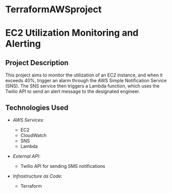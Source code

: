 # TerraformAWSproject
# EC2 Utilization Monitoring and Alerting

## Project Description

This project aims to monitor the utilization of an EC2 instance, and when it exceeds 40%, trigger an alarm through the AWS Simple Notification Service (SNS). The SNS service then triggers a Lambda function, which uses the Twilio API to send an alert message to the designated engineer.

## Technologies Used

- *AWS Services:*
  - EC2
  - CloudWatch
  - SNS
  - Lambda

- *External API:*
  - Twilio API for sending SMS notifications

- *Infrastructure as Code:*
  - Terraform
